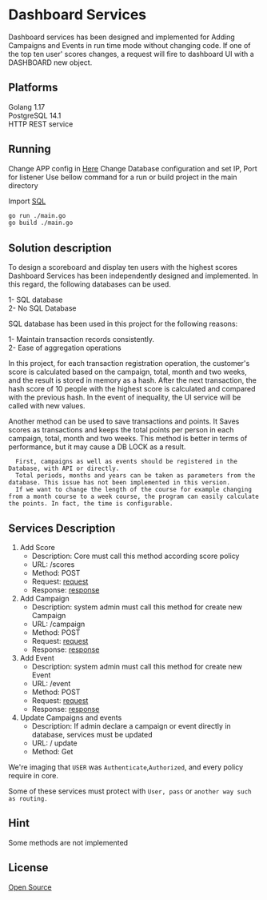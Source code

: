 # Dashboard Services

Dashboard services has been designed and implemented for Adding Campaigns and Events in run time mode without changing code. If one of the top ten user' scores changes, a request will fire to dashboard UI with a DASHBOARD new object.

## Platforms
Golang 1.17  
PostgreSQL 14.1  
HTTP REST service

## Running
Change APP config in [Here](.\Utilitys\ConfigUtil\ConfigUtil.go) Change Database configuration and set IP, Port for listener
Use bellow command for a run or build project in the main directory



Import [SQL](.\Script\SQl-Scripts.sql)
```bash
go run ./main.go
go build ./main.go
```
## Solution description
To design a scoreboard and display ten users with the highest scores Dashboard Services has been independently designed and implemented.
In this regard, the following databases can be used.  

   1- SQL database  
   2- No SQL Database

SQL database has been used in this project for the following reasons:

   1- Maintain transaction records consistently.  
   2- Ease of aggregation operations  

In this project, for each transaction registration operation, the customer's score is calculated based on the campaign, total, month and two weeks, and the result is stored in memory as a hash. After the next transaction, the hash score of 10 people with the highest score is calculated and compared with the previous hash. In the event of inequality, the UI service will be called with new values.

Another method can be used to save transactions and points.
It Saves scores as transactions and keeps the total points per person in each campaign, total, month and two weeks. This method is better in terms of performance, but it may cause a DB LOCK as a result.

      First, campaigns as well as events should be registered in the Database, with API or directly.
      Total periods, months and years can be taken as parameters from the database. This issue has not been implemented in this version.
      If we want to change the length of the course for example changing from a month course to a week course, the program can easily calculate the points. In fact, the time is configurable.

## Services Description
1. Add Score
   * Description: Core must call this method according score policy
   * URL: /scores
   * Method: POST
   * Request: [request](.\Campaign\Model\Input\Input.go)
   * Response: [response](.\Campaign\Model\Result\result.go)
2. Add Campaign
   * Description: system admin must call this method for create new Campaign
   * URL: /campaign
   * Method: POST
   * Request: [request](.\Campaign\Model)
   * Response: [response](.\Campaign\Model\Result\result.go)
3. Add Event
    * Description: system admin must call this method for create new Event
    * URL: /event
    * Method: POST
    * Request: [request](.\Campaign\Model)
    * Response: [response](.\Campaign\Model\Result\result.go)
4. Update Campaigns and events
    * Description: If admin declare a campaign or event directly in database, services must be updated
    * URL: / update
    * Method: Get

We're imaging that `USER` was `Authenticate`,`Authorized`, and every policy require in core.

Some of these services must protect with `User, pass` or `another way such as routing.`


## Hint
Some methods are not implemented



## License
[Open Source](https://en.wikipedia.org/wiki/Open_source)